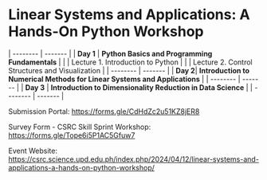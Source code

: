 # Linear Systems and Applications: A Hands-On Python Workshop

| -------- | ------- |
| **Day 1** | **Python Basics and Programming Fundamentals** |
|          | Lecture 1. Introduction to Python |
|          | Lecture 2. Control Structures and Visualization |
| -------- | ------- |
| **Day 2**| **Introduction to Numerical Methods for Linear Systems and Applications** |
| -------- | ------- |
| **Day 3**    | **Introduction to Dimensionality Reduction in Data Science** |
| -------- | ------- |


Submission Portal: https://forms.gle/CdHdZc2u51KZ8jER8

Survey Form - CSRC Skill Sprint Workshop: https://forms.gle/Tope6i5P1AC5Gfuw7

Event Website: https://csrc.science.upd.edu.ph/index.php/2024/04/12/linear-systems-and-applications-a-hands-on-python-workshop/

